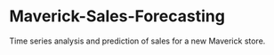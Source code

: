 # Maverick-Sales-Forecasting
Time series analysis and prediction of sales for a new Maverick store.
